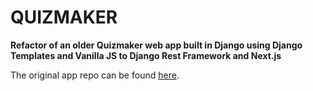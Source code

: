 # QUIZMAKER

**Refactor of an older Quizmaker web app built in Django using Django Templates and Vanilla JS to Django Rest Framework and Next.js**

The original app repo can be found [here](https://github.com/katarzynabogumil/Quizmaker-CS50/).

